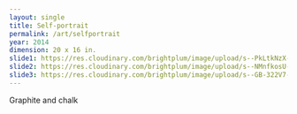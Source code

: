 ```yaml
---
layout: single
title: Self-portrait
permalink: /art/selfportrait
year: 2014
dimension: 20 x 16 in.
slide1: https://res.cloudinary.com/brightplum/image/upload/s--PkLtkNzX--/c_scale,w_800/v1493571336/ashleyjan/Artwork-185_pbetee.jpg
slide2: https://res.cloudinary.com/brightplum/image/upload/s--NMnfkosU--/c_scale,w_800/c_crop,g_north,h_600/v1493571336/ashleyjan/Artwork-185_pbetee.jpg
slide3: https://res.cloudinary.com/brightplum/image/upload/s--GB-322V7--/c_scale,w_800/c_crop,g_south,h_600/v1493571336/ashleyjan/Artwork-185_pbetee.jpg
---
```


Graphite and chalk
